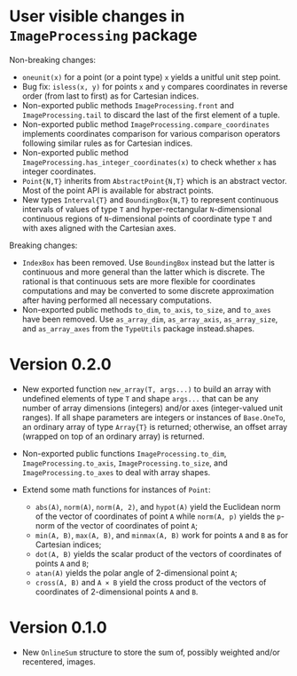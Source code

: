 # User visible changes in `ImageProcessing` package

Non-breaking changes:
- `oneunit(x)` for a point (or a point type) `x` yields a unitful unit step point.
- Bug fix: `isless(x, y)` for points `x` and `y` compares coordinates in reverse order
  (from last to first) as for Cartesian indices.
- Non-exported public methods `ImageProcessing.front` and `ImageProcessing.tail` to
  discard the last of the first element of a tuple.
- Non-exported public method `ImageProcessing.compare_coordinates` implements coordinates
  comparison for various comparison operators following similar rules as for Cartesian
  indices.
- Non-exported public method `ImageProcessing.has_integer_coordinates(x)` to check whether
  `x` has integer coordinates.
- `Point{N,T}` inherits from `AbstractPoint{N,T}` which is an abstract vector. Most of the
  point API is available for abstract points.
- New types `Interval{T}` and `BoundingBox{N,T}` to represent continuous intervals of
  values of type `T` and hyper-rectangular `N`-dimensional continuous regions of
  `N`-dimensional points of coordinate type `T` and with axes aligned with the Cartesian
  axes.

Breaking changes:
- `IndexBox` has been removed. Use `BoundingBox` instead but the latter is continuous and
  more general than the latter which is discrete. The rational is that continuous sets are
  more flexible for coordinates computations and may be converted to some discrete
  approximation after having performed all necessary computations.
- Non-exported public methods `to_dim`, `to_axis`, `to_size`, and `to_axes` have been
  removed. Use `as_array_dim`, `as_array_axis`, `as_array_size`, and `as_array_axes` from
  the `TypeUtils` package instead.shapes.

# Version 0.2.0

- New exported function `new_array(T, args...)` to build an array with undefined elements
  of type `T` and shape `args...` that can be any number of array dimensions (integers)
  and/or axes (integer-valued unit ranges). If all shape parameters are integers or
  instances of `Base.OneTo`, an ordinary array of type `Array{T}` is returned; otherwise,
  an offset array (wrapped on top of an ordinary array) is returned.

- Non-exported public functions `ImageProcessing.to_dim`, `ImageProcessing.to_axis`,
  `ImageProcessing.to_size`, and `ImageProcessing.to_axes` to deal with array shapes.

- Extend some math functions for instances of `Point`:
  - `abs(A)`, `norm(A)`, `norm(A, 2)`, and `hypot(A)` yield the Euclidean norm of the
    vector of coordinates of point `A` while `norm(A, p)` yields the `p`-norm of the
    vector of coordinates of point `A`;
  - `min(A, B)`, `max(A, B)`, and `minmax(A, B)` work for points `A` and `B` as for
    Cartesian indices;
  - `dot(A, B)` yields the scalar product of the vectors of coordinates of points `A` and `B`;
  - `atan(A)` yields the polar angle of 2-dimensional point `A`;
  - `cross(A, B)` and `A × B` yield the cross product of the vectors of coordinates of
    2-dimensional points `A` and `B`.

# Version 0.1.0

- New `OnlineSum` structure to store the sum of, possibly weighted and/or recentered,
  images.
